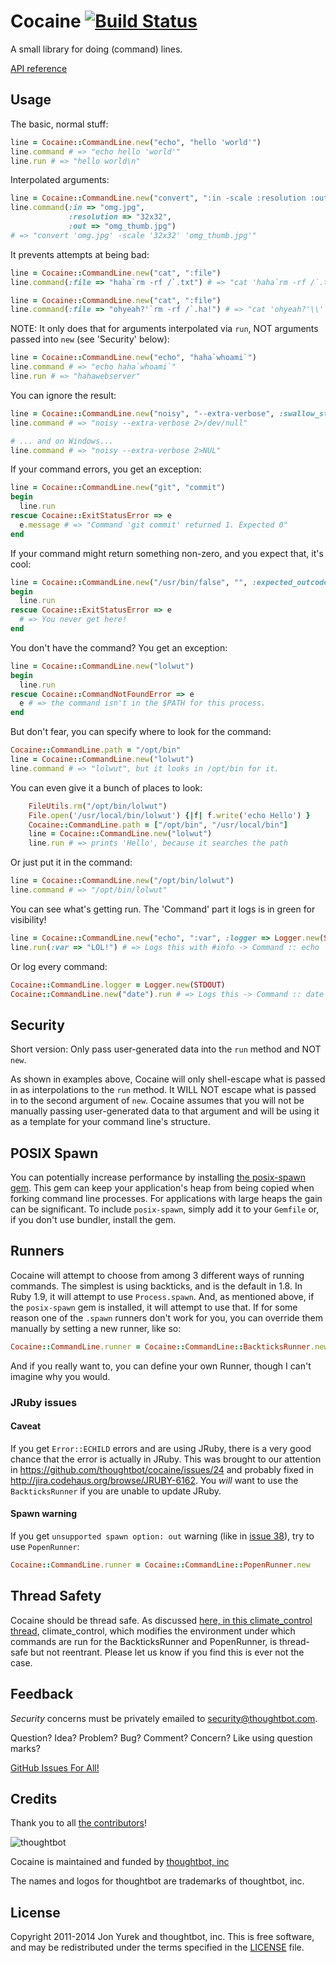 # Cocaine [![Build Status](https://secure.travis-ci.org/thoughtbot/cocaine.png?branch=master)](http://travis-ci.org/thoughtbot/cocaine)

A small library for doing (command) lines.

[API reference](http://rubydoc.info/gems/cocaine/)

## Usage

The basic, normal stuff:

```ruby
line = Cocaine::CommandLine.new("echo", "hello 'world'")
line.command # => "echo hello 'world'"
line.run # => "hello world\n"
```

Interpolated arguments:

```ruby
line = Cocaine::CommandLine.new("convert", ":in -scale :resolution :out")
line.command(:in => "omg.jpg",
             :resolution => "32x32",
             :out => "omg_thumb.jpg")
# => "convert 'omg.jpg' -scale '32x32' 'omg_thumb.jpg'"
```

It prevents attempts at being bad:

```ruby
line = Cocaine::CommandLine.new("cat", ":file")
line.command(:file => "haha`rm -rf /`.txt") # => "cat 'haha`rm -rf /`.txt'"

line = Cocaine::CommandLine.new("cat", ":file")
line.command(:file => "ohyeah?'`rm -rf /`.ha!") # => "cat 'ohyeah?'\\''`rm -rf /`.ha!'"
```

NOTE: It only does that for arguments interpolated via `run`, NOT arguments
passed into `new` (see 'Security' below):

```ruby
line = Cocaine::CommandLine.new("echo", "haha`whoami`")
line.command # => "echo haha`whoami`"
line.run # => "hahawebserver"
```

You can ignore the result:

```ruby
line = Cocaine::CommandLine.new("noisy", "--extra-verbose", :swallow_stderr => true)
line.command # => "noisy --extra-verbose 2>/dev/null"

# ... and on Windows...
line.command # => "noisy --extra-verbose 2>NUL"
```

If your command errors, you get an exception:

```ruby
line = Cocaine::CommandLine.new("git", "commit")
begin
  line.run
rescue Cocaine::ExitStatusError => e
  e.message # => "Command 'git commit' returned 1. Expected 0"
end
```

If your command might return something non-zero, and you expect that, it's cool:

```ruby
line = Cocaine::CommandLine.new("/usr/bin/false", "", :expected_outcodes => [0, 1])
begin
  line.run
rescue Cocaine::ExitStatusError => e
  # => You never get here!
end
```

You don't have the command? You get an exception:

```ruby
line = Cocaine::CommandLine.new("lolwut")
begin
  line.run
rescue Cocaine::CommandNotFoundError => e
  e # => the command isn't in the $PATH for this process.
end
```

But don't fear, you can specify where to look for the command:

```ruby
Cocaine::CommandLine.path = "/opt/bin"
line = Cocaine::CommandLine.new("lolwut")
line.command # => "lolwut", but it looks in /opt/bin for it.
```

You can even give it a bunch of places to look:

```ruby
    FileUtils.rm("/opt/bin/lolwut")
    File.open('/usr/local/bin/lolwut') {|f| f.write('echo Hello') }
    Cocaine::CommandLine.path = ["/opt/bin", "/usr/local/bin"]
    line = Cocaine::CommandLine.new("lolwut")
    line.run # => prints 'Hello', because it searches the path
```

Or just put it in the command:

```ruby
line = Cocaine::CommandLine.new("/opt/bin/lolwut")
line.command # => "/opt/bin/lolwut"
```

You can see what's getting run. The 'Command' part it logs is in green for visibility!

```ruby
line = Cocaine::CommandLine.new("echo", ":var", :logger => Logger.new(STDOUT))
line.run(:var => "LOL!") # => Logs this with #info -> Command :: echo 'LOL!'
```

Or log every command:

```ruby
Cocaine::CommandLine.logger = Logger.new(STDOUT)
Cocaine::CommandLine.new("date").run # => Logs this -> Command :: date
```

## Security

Short version: Only pass user-generated data into the `run` method and NOT
`new`.

As shown in examples above, Cocaine will only shell-escape what is passed in as
interpolations to the `run` method. It WILL NOT escape what is passed in to the
second argument of `new`. Cocaine assumes that you will not be manually
passing user-generated data to that argument and will be using it as a template
for your command line's structure.

## POSIX Spawn

You can potentially increase performance by installing [the posix-spawn
gem](https://rubygems.org/gems/posix-spawn). This gem can keep your
application's heap from being copied when forking command line
processes. For applications with large heaps the gain can be
significant. To include `posix-spawn`, simply add it to your `Gemfile` or,
if you don't use bundler, install the gem.

## Runners

Cocaine will attempt to choose from among 3 different ways of running commands.
The simplest is using backticks, and is the default in 1.8. In Ruby 1.9, it
will attempt to use `Process.spawn`. And, as mentioned above, if the
`posix-spawn` gem is installed, it will attempt to use that. If for some reason
one of the `.spawn` runners don't work for you, you can override them manually
by setting a new runner, like so:

```ruby
Cocaine::CommandLine.runner = Cocaine::CommandLine::BackticksRunner.new
```

And if you really want to, you can define your own Runner, though I can't
imagine why you would.

### JRuby issues

#### Caveat

If you get `Error::ECHILD` errors and are using JRuby, there is a very good
chance that the error is actually in JRuby. This was brought to our attention
in https://github.com/thoughtbot/cocaine/issues/24 and probably fixed in
http://jira.codehaus.org/browse/JRUBY-6162. You *will* want to use the
`BackticksRunner` if you are unable to update JRuby.

#### Spawn warning

If you get `unsupported spawn option: out` warning (like in [issue 38](https://github.com/thoughtbot/cocaine/issues/38)),
try to use `PopenRunner`:

```ruby
Cocaine::CommandLine.runner = Cocaine::CommandLine::PopenRunner.new
```

## Thread Safety

Cocaine should be thread safe. As discussed [here, in this climate_control
thread](https://github.com/thoughtbot/climate_control/pull/11), climate_control,
which modifies the environment under which commands are run for the
BackticksRunner and PopenRunner, is thread-safe but not reentrant. Please let us
know if you find this is ever not the case.

## Feedback

*Security* concerns must be privately emailed to
[security@thoughtbot.com](security@thoughtbot.com).

Question? Idea? Problem? Bug? Comment? Concern? Like using question marks?

[GitHub Issues For All!](https://github.com/thoughtbot/cocaine/issues)

## Credits

Thank you to all [the contributors](https://github.com/thoughtbot/cocaine/graphs/contributors)!

![thoughtbot](http://thoughtbot.com/logo.png)

Cocaine is maintained and funded by [thoughtbot, inc](http://thoughtbot.com/community)

The names and logos for thoughtbot are trademarks of thoughtbot, inc.

## License

Copyright 2011-2014 Jon Yurek and thoughtbot, inc. This is free software, and
may be redistributed under the terms specified in the
[LICENSE](https://github.com/thoughtbot/cocaine/blob/master/LICENSE)
file.

